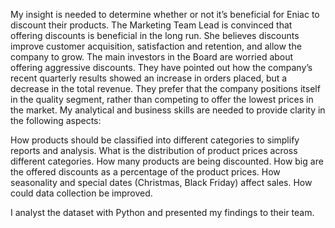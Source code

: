 My insight is needed to determine whether or not it’s beneficial for Eniac to discount their products. The Marketing Team Lead is convinced that offering discounts is beneficial in the long run. She believes discounts improve customer acquisition, satisfaction and retention, and allow the company to grow. The main investors in the Board are worried about offering aggressive discounts. They have pointed out how the company’s recent quarterly results showed an increase in orders placed, but a decrease in the total revenue. They prefer that the company positions itself in the quality segment, rather than competing to offer the lowest prices in the market.
My analytical and business skills are needed to provide clarity in the following aspects:

How products should be classified into different categories to simplify reports and analysis.
What is the distribution of product prices across different categories.
How many products are being discounted.
How big are the offered discounts as a percentage of the product prices.
How seasonality and special dates (Christmas, Black Friday) affect sales.
How could data collection be improved.

I analyst the dataset with Python and presented my findings to their team.
